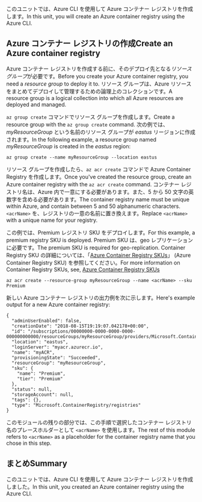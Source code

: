 <span data-ttu-id="b994c-101">このユニットでは、Azure CLI を使用して Azure コンテナー レジストリを作成します。</span><span class="sxs-lookup"><span data-stu-id="b994c-101">In this unit, you will create an Azure container registry using the Azure CLI.</span></span>

## <a name="create-an-azure-container-registry"></a><span data-ttu-id="b994c-102">Azure コンテナー レジストリの作成</span><span class="sxs-lookup"><span data-stu-id="b994c-102">Create an Azure container registry</span></span>

<span data-ttu-id="b994c-103">Azure コンテナー レジストリを作成する前に、そのデプロイ先となる*リソース グループ*が必要です。</span><span class="sxs-lookup"><span data-stu-id="b994c-103">Before you create your Azure container registry, you need a *resource group* to deploy it to.</span></span> <span data-ttu-id="b994c-104">リソース グループは、Azure リソースをまとめてデプロイして管理するための論理上のコレクションです。</span><span class="sxs-lookup"><span data-stu-id="b994c-104">A resource group is a logical collection into which all Azure resources are deployed and managed.</span></span>

<span data-ttu-id="b994c-105">`az group create` コマンドでリソース グループを作成します。</span><span class="sxs-lookup"><span data-stu-id="b994c-105">Create a resource group with the `az group create` command.</span></span> <span data-ttu-id="b994c-106">次の例では、*myResourceGroup* という名前のリソース グループが *eastus* リージョンに作成されます。</span><span class="sxs-lookup"><span data-stu-id="b994c-106">In the following example, a resource group named *myResourceGroup* is created in the *eastus* region:</span></span>

```azurecli
az group create --name myResourceGroup --location eastus
```

<span data-ttu-id="b994c-107">リソース グループを作成したら、`az acr create` コマンドで Azure Container Registry を作成します。</span><span class="sxs-lookup"><span data-stu-id="b994c-107">Once you've created the resource group, create an Azure container registry with the `az acr create` command.</span></span> <span data-ttu-id="b994c-108">コンテナー レジストリ名は、Azure 内で一意にする必要があります。また、5 から 50 文字の英数字を含める必要があります。</span><span class="sxs-lookup"><span data-stu-id="b994c-108">The container registry name must be unique within Azure, and contain between 5 and 50 alphanumeric characters.</span></span> <span data-ttu-id="b994c-109">`<acrName>` を、レジストリの一意の名前に置き換えます。</span><span class="sxs-lookup"><span data-stu-id="b994c-109">Replace `<acrName>` with a unique name for your registry.</span></span>

<span data-ttu-id="b994c-110">この例では、Premium レジストリ SKU をデプロイします。</span><span class="sxs-lookup"><span data-stu-id="b994c-110">For this example, a premium registry SKU is deployed.</span></span> <span data-ttu-id="b994c-111">Premium SKU は、geo レプリケーションに必要です。</span><span class="sxs-lookup"><span data-stu-id="b994c-111">The premium SKU is required for geo-replication.</span></span> <span data-ttu-id="b994c-112">Container Registry SKU の詳細については、「[Azure Container Registry SKUs](https://docs.microsoft.com/azure/container-registry/container-registry-skus)」 (Azure Container Registry SKU) を参照してください。</span><span class="sxs-lookup"><span data-stu-id="b994c-112">For more information on Container Registry SKUs, see, [Azure Container Registry SKUs](https://docs.microsoft.com/azure/container-registry/container-registry-skus)</span></span>

```azurecli
az acr create --resource-group myResourceGroup --name <acrName> --sku Premium
```

<span data-ttu-id="b994c-113">新しい Azure コンテナー レジストリの出力例を次に示します。</span><span class="sxs-lookup"><span data-stu-id="b994c-113">Here's example output for a new Azure container registry:</span></span>

```console
{
  "adminUserEnabled": false,
  "creationDate": "2018-08-15T19:19:07.042178+00:00",
  "id": "/subscriptions/00000000-0000-0000-0000-000000000000/resourceGroups/myResourceGroup/providers/Microsoft.ContainerRegistry/registries/myACR0007",
  "location": "eastus",
  "loginServer": "myacr.azurecr.io",
  "name": "myACR",
  "provisioningState": "Succeeded",
  "resourceGroup": "myResourceGroup",
  "sku": {
    "name": "Premium",
    "tier": "Premium"
  },
  "status": null,
  "storageAccount": null,
  "tags": {},
  "type": "Microsoft.ContainerRegistry/registries"
}
```

<span data-ttu-id="b994c-114">このモジュールの残りの部分では、この手順で選択したコンテナー レジストリ名のプレースホルダーとして `<acrName>` を使用します。</span><span class="sxs-lookup"><span data-stu-id="b994c-114">The rest of this module refers to `<acrName>` as a placeholder for the container registry name that you chose in this step.</span></span>

## <a name="summary"></a><span data-ttu-id="b994c-115">まとめ</span><span class="sxs-lookup"><span data-stu-id="b994c-115">Summary</span></span>

<span data-ttu-id="b994c-116">このユニットでは、Azure CLI を使用して Azure コンテナー レジストリを作成しました。</span><span class="sxs-lookup"><span data-stu-id="b994c-116">In this unit, you created an Azure container registry using the Azure CLI.</span></span>